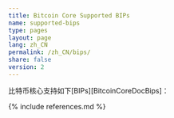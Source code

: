 ```yaml
---
title: Bitcoin Core Supported BIPs
name: supported-bips
type: pages
layout: page
lang: zh_CN
permalink: /zh_CN/bips/
share: false
version: 2
---
```

比特币核心支持如下[BIPs][BitcoinCoreDocBips]：

{% include references.md %}
